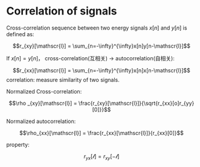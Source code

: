 # Correlation of signals

Cross-correlation sequence between two energy signals $x[n]$ and $y[n]$ is defined as:

$$r_{xy}[\mathscr{l}] = \sum_{n=-\infty}^{\infty}x[n]y[n-\mathscr{l}]$$

If $x[n] = y[n]$， cross-correlation(互相关) → autocorrelation(自相关):

$$r_{xx}[\mathscr{l}] = \sum_{n=-\infty}^{\infty}x[n]x[n-\mathscr{l}]$$
correlation: measure similarity of two signals.

Normalized Cross-correlation:

$$\rho _{xy}[\mathscr{l}] = \frac{r_{xy}[\mathscr{l}]}{\sqrt{r_{xx}[o]r_{yy}[0]}}$$


Normalized autocorrelation:

$$\rho_{xx}[\mathscr{l}] = \frac{r_{xx}[\mathscr{l}]}{r_{xx}[0]}$$

property:

$$r_{yx}[\mathscr{l}] = r_{xy}[-\mathscr{l}]$$

